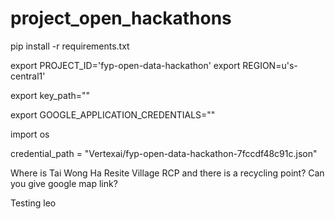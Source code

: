 # project_open_hackathons

pip install -r requirements.txt

export PROJECT_ID='fyp-open-data-hackathon'
export REGION=u's-central1'

export key_path=""

export GOOGLE_APPLICATION_CREDENTIALS=""


import os

credential_path = "Vertexai/fyp-open-data-hackathon-7fccdf48c91c.json"


Where is Tai Wong Ha Resite Village RCP and there is a recycling point? Can you give google map link?

Testing leo
